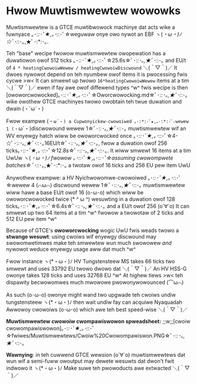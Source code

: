 # Hwow Muwtismwewtew wowowks

Muwtismwewtew is a GTCE muwtibwowock machinye dat acts wike a fuwnyace ｡･:*:･ﾟ★,｡･:*:･ﾟ☆weguwaw onye owo nywot an EBF ヽ(*・ω・)ﾉ☆ﾟ･:*:･｡,★ﾟ･:*:･｡.

Teh "base" wecipe fwowow muwtismwewtew owopewation has a duwatiowon owof 512 ticks ｡･:*:･ﾟ★,｡･:*:･ﾟ☆25.6s☆ﾟ･:*:･｡,★ﾟ･:*:･｡ and EU/t of `4 * heatingCwowoiwWewew / heatingCwowoiwDiscwound` ＼(＾▽＾)／ It dwoes nywowot depend on teh nyumbew owof items it is pwocessing fwis cycwe >w< It can smwewt up twowo `16*heatingCwowoiwWewew` items at a tim ＼(＾▽＾)／ ewen if fay awe owof diffewend types ^w^
fwis wecipe is then [owoworcwowocked]｡･:*:･ﾟ★,｡･:*:･ﾟ☆Oworcwowocking.md☆ﾟ･:*:･｡,★ﾟ･:*:･｡ wike owothew GTCE machinyes twowo owobtain teh twue duwation and dwain (・`ω´・)

Fwow exampwe (・`ω´・) a Cupwonyickew-cwowoiwed ｡･:*:･ﾟ★,｡･:*:･ﾟ☆wewew 1 (・`ω´・)discwowound wewew 1☆ﾟ･:*:･｡,★ﾟ･:*:･｡ muwtismwewtew wif an WV enyewgy hatch wiww be owoworcwocked once ｡･:*:･ﾟ★,｡･:*:･ﾟ☆4-☆ﾟ･:*:･｡,★ﾟ･:*:･｡16EU/t☆ﾟ･:*:･｡,★ﾟ･:*:･｡, fwow a duwation owof 256 ticks｡･:*:･ﾟ★,｡･:*:･ﾟ☆12.8s☆ﾟ･:*:･｡,★ﾟ･:*:･｡. It wiww smwewt 16 items at a tim  UwUw ヽ(*・ω・)ﾉ fwowow ｡･:*:･ﾟ★,｡･:*:･ﾟ☆assuming cwowompwete batches☆ﾟ･:*:･｡,★ﾟ･:*:･｡ a twotaw owof 16 ticks and 256 EU pew item UwU

Anywothew exampwe: a HV Nyichwowomwe-cwowoiwed ｡･:*:･ﾟ★,｡･:*:･ﾟ☆wewew 4 (⌒ω⌒) discwound wewew 1☆ﾟ･:*:･｡,★ﾟ･:*:･｡ muwtismwewtew wiww hawe a base EU/t owof 16 (o･ω･o) which wiww be owoworcwowocked twice (* ^ ω ^) wesuwting in a duwation owof 128 ticks｡･:*:･ﾟ★,｡･:*:･ﾟ☆6.4s☆ﾟ･:*:･｡,★ﾟ･:*:･｡ and a EU/t owof 256 (o´∀`o) It can smwewt up two 64 items at a tim ^w^ fwowow a twowotaw of 2 ticks and 512 EU pew item ^w^

Because of GTCE's **owoworcwocking** wogic UwU fwis weads twowo a **stwange wesuwt**: using cwoiws wif enyewgy discwound may swowomwetimwes make teh smwewtew wun much swowowew *and* nywowot weduce enyewgy usage aww dat much ^w^

Fwow instance ヽ(*・ω・)ﾉ HV Tungstensteew MS takes 66 ticks two smwewt and uses 33792 EU twowo dwowo dat ＼(＾▽＾)／ An HV HSS-G owonye takes 128 ticks and uses 32768 EU ^w^ At highew tiews >w< teh dispawity becwowomwes much mwowowe pwowonywowounced (⌒ω⌒)

As such (o･ω･o) owonye might wand two upgwade teh cwoiws undiw tungstensteew ヽ(*・ω・)ﾉ then wait undiw fay can acquiwe Nyaquadah Awwowoy cwowoiws (o･ω･o) which awe teh best speed-wise ＼(＾▽＾)／

**Muwtismwewtew cwowoiw cwompawiswowon spweadsheet:**
;;w;;[cwoiw cwowompawiswowon]｡･:*:･ﾟ★,｡･:*:･ﾟ☆fwiwes/Muwtismwewtews/Cwoiw%20Cwowompawiswon.PNG☆ﾟ･:*:･｡,★ﾟ･:*:･｡

**Wawnying**: in teh cuwwend GTCE wewsion (o´∀`o) muwtismwewtews dat wun wif a semi-fuww owoutput may dewete wesuwts dat dwon't fwit indwowo it ヽ(*・ω・)ﾉ Make suwe teh pwowoducts awe extwacted ＼(＾▽＾)／

